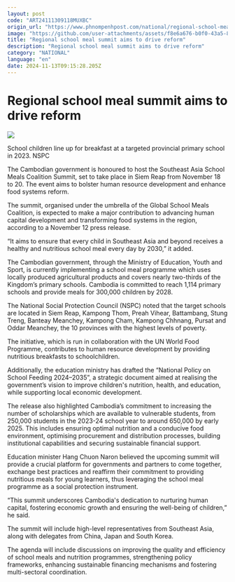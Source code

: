 ```yaml
---
layout: post
code: "ART24111309118MUXBC"
origin_url: "https://www.phnompenhpost.com/national/regional-school-meal-summit-aims-to-drive-reform"
image: "https://github.com/user-attachments/assets/f8e6a676-b0f0-43a5-8dae-4f7819aa235a"
title: "Regional school meal summit aims to drive reform"
description: "​​Regional school meal summit aims to drive reform​"
category: "NATIONAL"
language: "en"
date: 2024-11-13T09:15:28.205Z
---
```


# Regional school meal summit aims to drive reform

![](https://github.com/user-attachments/assets/196a75c9-4df8-4013-a428-54ab0983217c)

School children line up for breakfast at a targeted provincial primary school in 2023. NSPC

The Cambodian government is honoured to host the Southeast Asia School Meals Coalition Summit, set to take place in Siem Reap from November 18 to 20. The event aims to bolster human resource development and enhance food systems reform.

The summit, organised under the umbrella of the Global School Meals Coalition, is expected to make a major contribution to advancing human capital development and transforming food systems in the region, according to a November 12 press release.

“It aims to ensure that every child in Southeast Asia and beyond receives a healthy and nutritious school meal every day by 2030,” it added.

The Cambodian government, through the Ministry of Education, Youth and Sport, is currently implementing a school meal programme which uses locally produced agricultural products and covers nearly two-thirds of the Kingdom’s primary schools. Cambodia is committed to reach 1,114 primary schools and provide meals for 300,000 children by 2028.

The National Social Protection Council (NSPC) noted that the target schools are located in Siem Reap, Kampong Thom, Preah Vihear, Battambang, Stung Treng, Banteay Meanchey, Kampong Cham, Kampong Chhnang, Pursat and Oddar Meanchey, the 10 provinces with the highest levels of poverty.

The initiative, which is run in collaboration with the UN World Food Programme, contributes to human resource development by providing nutritious breakfasts to schoolchildren.

Additionally, the education ministry has drafted the “National Policy on School Feeding 2024–2035”, a strategic document aimed at realising the government’s vision to improve children's nutrition, health, and education, while supporting local economic development.

The release also highlighted Cambodia’s commitment to increasing the number of scholarships which are available to vulnerable students, from 250,000 students in the 2023-24 school year to around 650,000 by early 2025. This includes ensuring optimal nutrition and a conducive food environment, optimising procurement and distribution processes, building institutional capabilities and securing sustainable financial support.

Education minister Hang Chuon Naron believed the upcoming summit will provide a crucial platform for governments and partners to come together, exchange best practices and reaffirm their commitment to providing nutritious meals for young learners, thus leveraging the school meal programme as a social protection instrument. 

“This summit underscores Cambodia's dedication to nurturing human capital, fostering economic growth and ensuring the well-being of children,” he said. 

The summit will include high-level representatives from Southeast Asia, along with delegates from China, Japan and South Korea. 

The agenda will include discussions on improving the quality and efficiency of school meals and nutrition programmes, strengthening policy frameworks, enhancing sustainable financing mechanisms and fostering multi-sectoral coordination.